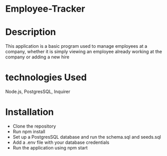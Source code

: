 # Employee-Tracker

# Description
This application is a basic program used to manage employees at a company, whether it is simply viewing an employee already working at the company or adding a new hire

# technologies Used
Node.js, PostgresSQL, Inquirer

# Installation
- Clone the repository
- Run npm install
- Set up a PostgresSQL database and run the schema.sql and seeds.sql
- Add a .env file with your database credentials
- Run the application using npm start